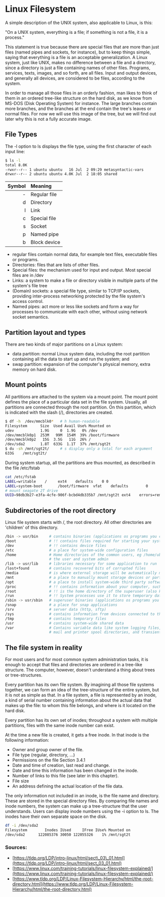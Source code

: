 # Linux Filesystem

A simple description of the UNIX system, also applicable to Linux, is this:

"On a UNIX system, everything is a file; if something is not a file, it is a process."

This statement is true because there are special files that are more than just files \(named pipes and sockets, for instance\), but to keep things simple, saying that everything is a file is an acceptable generalization. A Linux system, just like UNIX, makes no difference between a file and a directory, since a directory is just a file containing names of other files. Programs, services, texts, images, and so forth, are all files. Input and output devices, and generally all devices, are considered to be files, according to the system.

In order to manage all those files in an orderly fashion, man likes to think of them in an ordered tree-like structure on the hard disk, as we know from MS-DOS \(Disk Operating System\) for instance. The large branches contain more branches, and the branches at the end contain the tree's leaves or normal files. For now we will use this image of the tree, but we will find out later why this is not a fully accurate image.

## File Types

The -l option to ls displays the file type, using the first character of each input line:

```bash
$ ls -l
total 8.0K
-rwxr--r-- 1 ubuntu ubuntu   16 Jul  2 09:29 metasyntactic-vars
drwxr--r-- 2 ubuntu ubuntu 4.0K Jul  2 18:05 shared
```

| Symbol | Meaning |
| ---: | :--- |
| - | Regular file |
| d | Directory |
| l | Link |
| c | Special file |
| s | Socket |
| p | Named pipe |
| b | Block device |

* regular files contain normal data, for example text files, executable files or programs.
* Directories: files that are lists of other files.
* Special files: the mechanism used for input and output. Most special files are in /dev
* Links: a system to make a file or directory visible in multiple parts of the system's file tree
* \(Domain\) sockets: a special file type, similar to TCP/IP sockets, providing inter-process networking protected by the file system's access control.
* Named pipes: act more or less like sockets and form a way for processes to communicate with each other, without using network socket semantics.

## Partition layout and types

There are two kinds of major partitions on a Linux system:

* data partition: normal Linux system data, including the root partition containing all the data to start up and run the system; and
* swap partition: expansion of the computer's physical memory, extra memory on hard disk.

## Mount points

All partitions are attached to the system via a mount point. The mount point defines the place of a particular data set in the file system. Usually, all partitions are connected through the root partition. On this partition, which is indicated with the slash \(/\), directories are created.

```bash
$ df -h  /dev/mmcblk0*   # h human-readable
Filesystem      Size  Used Avail Use% Mounted on
udev            1.9G     0  1.9G   0% /dev
/dev/mmcblk0p1  253M   99M  154M  39% /boot/firmware
/dev/mmcblk0p2   15G  3.5G   11G  26% /
/dev/sda2       1.8T  633G  1.1T  37% /mnt/sgt2t
$ du -sh /mnt/sgt2t/     # s display only a total for each argument 
633G    /mnt/sgt2t/
```

During system startup, all the partitions are thus mounted, as described in the file /etc/fstab

```bash
cat /etc/fstab 
LABEL=writable    /     ext4    defaults    0 0
LABEL=system-boot       /boot/firmware  vfat    defaults        0       1
# mount seagate 2T drive
UUID=98db3b27-e3fa-4cfe-906f-bcbd4db335b7 /mnt/sgt2t ext4    errors=remount-ro,auto,exec,rw,user 0       0
```

## Subdirectories of the root directory

Linux file system starts with /, the root directory. All other directories are 'children' of this directory.

```bash
/bin -> usr/bin     # contains binaries (applications os programs you can run)
/boot               # !! contains files required for starting your system
/dev                # !! contains device files
/etc                # a place for system-wide configuration files
/home               # Home directories of the common users, eg /home/ubuntu this is accessible to only
                    # the user and system admin
/lib -> usr/lib     # libraries necessary for some application to run
/lost+found         # contains recovered bits of corrupted files
/media              # is where external storage will be automatically mounted when you plug it in and try to access it
/mnt                # a place to manually mount storage devices or partitions
/opt                # a place to install system-wide third party software 
/proc               # !! contains information about your computer, such as information about your CPU
/root               # !! is the home directory of the superuser (also known as the “Administrator”) of the system
/run                # !! System processes use it to store temporary data
/sbin -> usr/sbin   # superuser binaries (applications os programs you can run)
/snap               # a place for snap applications
/srv                # server data (http, sftp)
/sys                # contains information from devices connected to the machine
/tmp                # contains temporary files
/usr                # contains system-wide shared data
/var                # Contains variable data like system logging files, 
                    # mail and printer spool directories, and transient and temporary files
```

## The file system in reality

For most users and for most common system administration tasks, it is enough to accept that files and directories are ordered in a tree-like structure. The computer, however, doesn't understand a thing about trees or tree-structures.

Every partition has its own file system. By imagining all those file systems together, we can form an idea of the tree-structure of the entire system, but it is not as simple as that. In a file system, a file is represented by an inode, a kind of serial number containing information about the actual data that makes up the file: to whom this file belongs, and where is it located on the hard disk.

Every partition has its own set of inodes; throughout a system with multiple partitions, files with the same inode number can exist.

At the time a new file is created, it gets a free inode. In that inode is the following information:

* Owner and group owner of the file.
* File type \(regular, directory, ...\)
* Permissions on the file Section 3.4.1
* Date and time of creation, last read and change.
* Date and time this information has been changed in the inode.
* Number of links to this file \(see later in this chapter\).
* File size
* An address defining the actual location of the file data.

The only information not included in an inode, is the file name and directory. These are stored in the special directory files. By comparing file names and inode numbers, the system can make up a tree-structure that the user understands. Users can display inode numbers using the -i option to ls. The inodes have their own separate space on the disk.

```bash
df -i /dev/sda2 
Filesystem        Inodes IUsed     IFree IUse% Mounted on
/dev/sda2      122085376 30050 122055326    1% /mnt/sgt2t
```

### Sources:

* [https://tldp.org/LDP/intro-linux/html/sect\_03\_01.html](https://tldp.org/LDP/intro-linux/html/sect_03_01.html)
* [https://www.linux.com/training-tutorials/linux-filesystem-explained/](https://www.linux.com/training-tutorials/linux-filesystem-explained/)  
* [https://www.tldp.org/LDP/Linux-Filesystem-Hierarchy/html/the-root-directory.html](https://www.tldp.org/LDP/Linux-Filesystem-Hierarchy/html/the-root-directory.html)

